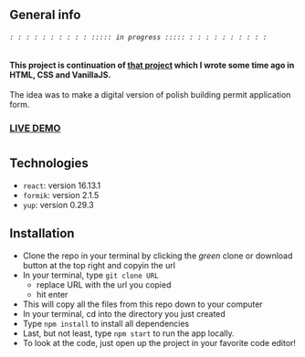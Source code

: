 
## General info

###### ` : : : : : : : : : : ::::: in progress ::::: : : : : : : : : : : `

##

#### This project is continuation of [that project](https://github.com/unpolaco/Building-permit-application) which I wrote some time ago in HTML, CSS and VanillaJS.
The idea was to make a digital version of polish building permit application form.

### [LIVE DEMO](https://unpolaco.github.io/building-permit-form/)


#
## Technologies

- `react`: version 16.13.1
- `formik`: version 2.1.5
- `yup`: version 0.29.3

## Installation

- Clone the repo in your terminal by clicking the _green_ clone or download button at the top right and copyin the url
- In your terminal, type `git clone URL`
  - replace URL with the url you copied
  - hit enter
- This will copy all the files from this repo down to your computer
- In your terminal, cd into the directory you just created
- Type `npm install` to install all dependencies
- Last, but not least, type `npm start` to run the app locally.
- To look at the code, just open up the project in your favorite code editor!
